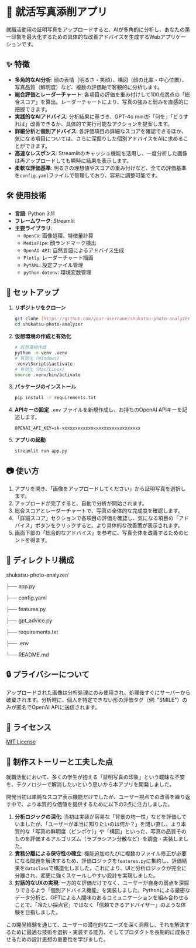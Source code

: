 # 📸 就活写真添削アプリ

就職活動用の証明写真をアップロードすると、AIが多角的に分析し、あなたの第一印象を最大化するための具体的な改善アドバイスを生成するWebアプリケーションです。

## ✨ 特徴

* **多角的なAI分析**: 顔の表情（明るさ・笑顔）、構図（顔の比率・中心位置）、写真品質（鮮明度）など、複数の評価軸で客観的に分析します。
* **総合評価とレーダーチャート**: 各項目の評価を重み付けして100点満点の「総合スコア」を算出。レーダーチャートにより、写真の強みと弱みを直感的に把握できます。
* **実践的なAIアドバイス**: 分析結果に基づき、GPT-4o miniが「何を」「どうすれば」改善できるか、具体的で実行可能なアクションを提案します。
* **詳細分析と個別アドバイス**: 各評価項目の詳細なスコアを確認できるほか、気になる項目については、さらに深掘りした個別アドバイスをAIに求めることができます。
* **高速なレスポンス**: Streamlitのキャッシュ機能を活用し、一度分析した画像は再アップロードしても瞬時に結果を表示します。
* **柔軟な評価基準**: 明るさの理想値やスコアの重み付けなど、全ての評価基準を`config.yaml`ファイルで管理しており、容易に調整可能です。

## 🛠️ 使用技術

* **言語**: Python 3.11
* **フレームワーク**: Streamlit
* **主要ライブラリ**:
    * `OpenCV`: 画像処理、特徴量計算
    * `MediaPipe`: 顔ランドマーク検出
    * `OpenAI API`: 自然言語によるアドバイス生成
    * `Plotly`: レーダーチャート描画
    * `PyYAML`: 設定ファイル管理
    * `python-dotenv`: 環境変数管理

## 🚀 セットアップ

1.  **リポジトリをクローン**
    ```bash
    git clone [https://github.com/your-username/shukatsu-photo-analyzer.git](https://github.com/your-username/shukatsu-photo-analyzer.git)
    cd shukatsu-photo-analyzer
    ```
2.  **仮想環境の作成と有効化**
    ```bash
    # 仮想環境作成
    python -m venv .venv
    # 有効化 (Windows)
    .venv\Scripts\activate
    # 有効化 (Mac/Linux)
    source .venv/bin/activate
    ```
3.  **パッケージのインストール**
    ```bash
    pip install -r requirements.txt
    ```
4.  **APIキーの設定**
    `.env` ファイルを新規作成し、お持ちのOpenAI APIキーを記述します。
    ```
    OPENAI_API_KEY=sk-xxxxxxxxxxxxxxxxxxxxxxxxxxxxxx
    ```
5.  **アプリの起動**
    ```bash
    streamlit run app.py
    ```

## 📷 使い方

1.  アプリを開き、「画像をアップロードしてください」から証明写真を選択します。
2.  アップロードが完了すると、自動で分析が開始されます。
3.  総合スコアとレーダーチャートで、写真の全体的な完成度を確認します。
4.  「詳細スコア」セクションで各項目の評価を確認し、気になる項目の「アドバイス」ボタンをクリックすると、より具体的な改善策が表示されます。
5.  画面下部の「総合的なアドバイス」を参考に、写真全体を改善するためのヒントを得ます。

## 📁 ディレクトリ構成

shukatsu-photo-analyzer/

├── app.py

├── config.yaml

├── features.py

├── gpt_advice.py

├── requirements.txt

├── .env

└── README.md

## 🔒 プライバシーについて

アップロードされた画像は分析処理にのみ使用され、処理後すぐにサーバーから破棄されます。分析時に、個人を特定できない形の評価タグ（例: "SMILE"）のみが匿名でOpenAI APIに送信されます。

## 📝 ライセンス

[MIT License](https://opensource.org/licenses/MIT)

## 👤 制作ストーリーと工夫した点

就職活動において、多くの学生が抱える「証明写真の印象」という曖昧な不安を、テクノロジーで解消したいという思いから本アプリを開発しました。

開発当初は単純なスコア表示機能だけでしたが、ユーザー視点での改善を繰り返す中で、より本質的な価値を提供するために以下の3点に注力しました。

1.  **分析ロジックの深化**: 当初は実装が容易な「背景の均一性」などを評価していましたが、「ユーザーが本当に知りたいのは何か？」を問い直し、より本質的な「写真の鮮明度（ピンボケ）」や「構図」といった、写真の品質そのものを評価するアルゴリズム（ラプラシアン分散など）を調査・実装しました。
2.  **責務分離による保守性の確立**: 機能追加のたびに複数のファイル修正が必要になる問題を解決するため、評価ロジックを`features.py`に集約し、評価結果を`dataclass`で構造化しました。これにより、UIと分析ロジックが完全に分離され、変更に強くスケールしやすい設計を実現しました。
3.  **対話的なUXの実現**: 一方的な評価だけでなく、ユーザーが自身の弱点を深掘りできるよう「個別アドバイス機能」を実装しました。Pythonによる厳密なデータ分析と、GPTによる人間味のあるコミュニケーションを組み合わせることで、「冷たい採点官」ではなく「信頼できるアドバイザー」のような体験を目指しました。

この開発経験を通じて、ユーザーの潜在的なニーズを深く洞察し、それを解決するために最適な技術を選択・実装する能力、そしてプロダクトを長期的に成長させるための設計思想の重要性を学びました。

